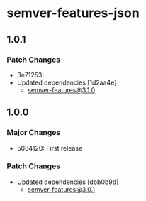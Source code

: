 # semver-features-json

## 1.0.1

### Patch Changes

- 3e71253:
- Updated dependencies [1d2aa4e]
  - semver-features@3.1.0

## 1.0.0

### Major Changes

- 5084120: First release

### Patch Changes

- Updated dependencies [dbb0b9d]
  - semver-features@3.0.1
